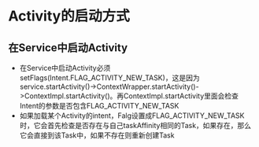 # Activity的启动方式

## 在Service中启动Activity

* 在Service中启动Activity必须setFlags(Intent.FLAG_ACTIVITY_NEW_TASK)，这是因为service.startActivity()->ContextWrapper.startActivity()->ContextImpl.startActivity()。再ContextImpl.startActivity里面会检查Intent的参数是否包含FLAG_ACTIVITY_NEW_TASK
* 如果加载某个Activity的intent，Falg设置成FLAG_ACTIVITY_NEW_TASK时，它会首先检查是否存在与自己taskAffinity相同的Task，如果存在，那么它会直接到该Task中，如果不存在则重新创建Task

